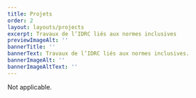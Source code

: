 ```yaml
---
title: Projets
order: 2
layout: layouts/projects
excerpt: Travaux de l’IDRC liés aux normes inclusives
previewImageAlt: ''
bannerTitle: ''
bannerText: Travaux de l’IDRC liés aux normes inclusives.
bannerImageAlt: ''
bannerImageAltText: ''
---
```

Not applicable.

